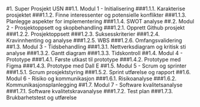 #1.	Super Prosjekt USN
    ##1.1.    Modul 1 - Initialisering
        ###1.1.1.	Karakterise prosjektet
        ###1.1.2.	Finne interessenter og potensielle konflikter
        ###1.1.3.	Planlegge aspekter for implementering
        ###1.1.4.	SWOT analyse
    ##.2.	Modul 2 - Prosjektoppsett og skopbehandling
        ###1.2.1.	Opprett Github prosjekt
        ###1.2.2.	Prosjektoppsett
        ###1.2.3.	Suksesskriterier
        ###1.2.4.	Kravinnhenting og analyse
        ###1.2.5.	WBS
        ###1.2.6.	Omfangsvalidering
    ##1.3.	Modul 3 - Tidsbehandling
        ###1.3.1.	Nettverksdiagram og kritisk sti analyse
        ###1.3.2.	Gantt diagram
        ###1.3.3.	Tidskontroll
    ##1.4.	Modul 4 - Prototype
        ###1.4.1.	Første utkast til prototype
        ###1.4.2.	Prototype med Figma
        ###1.4.3.	Prototype med Dall E
    ##1.5.	Modul 5 - Scrum og sprinter
        ###1.5.1.	Scrum prosjektstyring
        ###1.5.2.	Sprint utførelse og rapport
    ##1.6.    Modul 6 - Risiko og kommunikasjon
        ###1.6.1.  Risikoanalyse
        ###1.6.2.  Kommunikasjonsplanlegging
    ##1.7.    Modul 7 - Software kvalitetsanalyse
        ###1.7.1.  Software kvalitetskravanalyse
        ###1.7.2.  Test plan
        ###1.7.3.  Brukbarhetstest og utførelse

